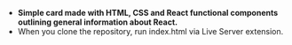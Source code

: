 - <b>Simple card made with HTML, CSS and React functional components outlining general information about React.</b>
- When you clone the repository, run index.html via Live Server extension.
